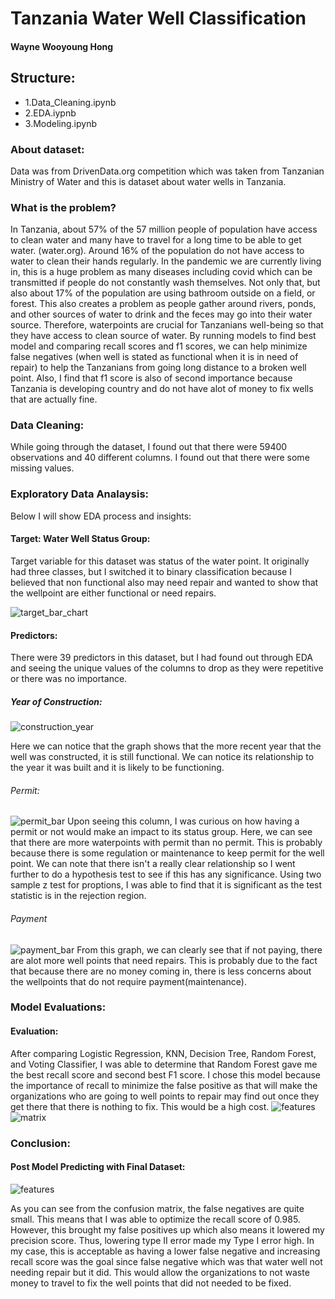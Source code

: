 # Tanzania Water Well Classification
####  Wayne Wooyoung Hong

## Structure:
- 1.Data_Cleaning.ipynb
- 2.EDA.iypnb
- 3.Modeling.ipynb


### About dataset:
Data was from DrivenData.org competition which was taken from  Tanzanian Ministry of Water and this is dataset about water wells in Tanzania. 

### What is the problem?
In Tanzania, about 57% of the 57 million people of population have access to clean water and many have to travel for a long time to be able to get water. (water.org). Around 16% of the population do not have access to water to clean their hands regularly. In the pandemic we are currently living in, this is a huge problem as many diseases including covid which can be transmitted if people do not constantly wash themselves. Not only that, but also about 17% of the population are using bathroom outside on a field, or forest. This also creates a problem as people gather around rivers, ponds, and other sources of water to drink and the feces may go into their water source. Therefore, waterpoints are crucial for Tanzanians well-being so that they have access to clean source of water. By running models to find best model and comparing recall scores and f1 scores, we can help minimize false negatives (when well is stated as functional when it is in need of repair) to help the Tanzanians from going long distance to a broken well point. Also, I find that f1 score is also of second importance because Tanzania is developing country and do not have alot of money to fix wells that are actually fine.

### Data Cleaning:
While going through the dataset, I found out that there were 59400 observations and 40 different columns. I found out that there were some missing values. 



### Exploratory Data Analaysis:
Below I will show EDA process and insights:


#### Target:  Water Well Status Group:
Target variable for this dataset was status of the water point. It originally had three classes, but I switched it to binary classification because I believed that non functional also may need repair and wanted to show that the wellpoint are either functional or need repairs.

![target_bar_chart](./plots/target_dist_bar.png)

#### Predictors: 
There were 39 predictors in this dataset, but I had found out through EDA and seeing the unique values of the columns to drop as they were repetitive or there was no importance.

##### Year of Construction:

![construction_year](./plots/construction_year_line.png)

Here we can notice that the graph shows that the more recent year that the well was constructed, it is still functional. We can notice its relationship to the year it was built and it is likely to be functioning. 


###### Permit:


![permit_bar](./plots/permit_bar.png)
Upon seeing this column, I was curious on how having a permit or not would make an impact to its status group. Here, we can see that there are more waterpoints with permit than no permit. This is probably because there is some regulation or maintenance to keep permit for the well point. We can note that there isn't a really clear relationship so I went further to do a hypothesis test to see if this has any significance. Using two sample z test for proptions, I was able to find that it is significant as the test statistic is in the rejection region. 


###### Payment

![payment_bar](/plots/payment_bar.png)
From this graph, we can clearly see that if not paying, there are alot more well points that need repairs. This is probably due to the fact that because there are no money coming in, there is less concerns about the wellpoints that do not require payment(maintenance). 




### Model Evaluations:
#### Evaluation:
After comparing Logistic Regression, KNN, Decision Tree, Random Forest, and Voting Classifier, I was able to determine that Random Forest gave me the best recall score and second best F1 score.  I chose this model because the importance of recall to minimize the false positive as that will make the organizations who are going to well points to repair may find out once they get there that there is nothing to fix. This would be a high cost. 
![features](/plots/important_features.png)
![matrix](/plots/matrix.png)



### Conclusion:
#### Post Model Predicting with Final Dataset:

![features](/plots/final_matrix.png)


As you can see from the confusion matrix, the false negatives are quite small. This means that I was able to optimize the recall score of 0.985. However, this brought my false positives up which also means it lowered my precision score. Thus, lowering type II error made my Type I error high. In my case, this is acceptable as having a lower false negative and increasing recall score was the goal since false negative which was that water well not needing repair but it did. This would allow the organizations to not waste money to travel to fix the well points that did not needed to be fixed.



